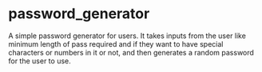 # password_generator
A simple password generator for users. It takes inputs from the user like minimum length of pass required and if they want to have special characters or numbers in it or not, and then generates a random password for the user to use.
